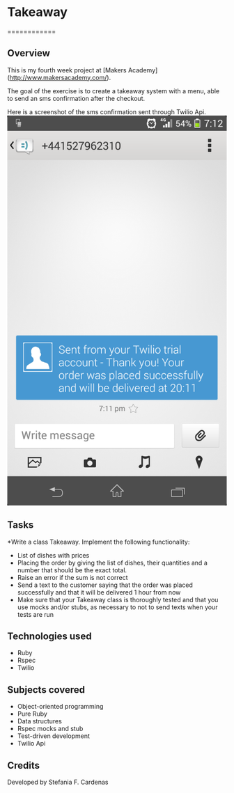 # Takeaway
============

Overview
---------

This is my fourth week project at [Makers Academy] (http://www.makersacademy.com/‎).

The goal of the exercise is to create a takeaway system with a menu, able to send an sms confirmation after the checkout.

Here is a screenshot of the sms confirmation sent through Twilio Api.
![alt tag](https://github.com/stefaniacardenas/takeaway/blob/master/twilioAPI.png)


Tasks
------
*Write a class Takeaway.
Implement the following functionality:
* List of dishes with prices
* Placing the order by giving the list of dishes, their quantities and a number that should be the exact total.
* Raise an error if the sum is not correct
* Send a text to the customer saying that the order was placed successfully and that it will be delivered 1 hour from now
* Make sure that your Takeaway class is thoroughly tested and that you use mocks and/or stubs, as necessary to not to send texts when your tests are run

Technologies used
------------------

* Ruby
* Rspec
* Twilio

Subjects covered
-----------------

* Object-oriented programming
* Pure Ruby
* Data structures
* Rspec mocks and stub
* Test-driven development
* Twilio Api

Credits
--------

Developed by Stefania F. Cardenas

